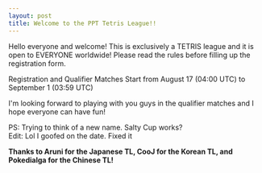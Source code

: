 ```yaml
---
layout: post
title: Welcome to the PPT Tetris League!!
---
```


Hello everyone and welcome! This is exclusively a TETRIS league and it is open to EVERYONE worldwide! Please read the rules before filling up the registration form.

Registration and Qualifier Matches Start from August 17 (04:00 UTC) to September 1 (03:59 UTC)

I'm looking forward to playing with you guys in the qualifier matches and I hope everyone can have fun!


PS: Trying to think of a new name. Salty Cup works?  
Edit: Lol I goofed on the date. Fixed it

**Thanks to Aruni for the Japanese TL, CooJ for the Korean TL, and Pokedialga for the Chinese TL!**
